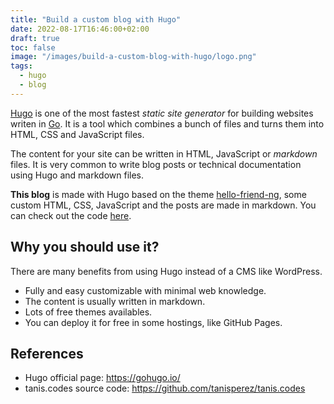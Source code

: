 ```yaml
---
title: "Build a custom blog with Hugo"
date: 2022-08-17T16:46:00+02:00
draft: true
toc: false
image: "/images/build-a-custom-blog-with-hugo/logo.png"
tags:
  - hugo
  - blog
---
```

[Hugo](https://gohugo.io/) is one of the most fastest *static site generator* for building websites writen in [Go](https://en.wikipedia.org/wiki/Go_(programming_language)). It is a tool which combines a bunch of files and turns them into HTML, CSS and JavaScript files.

The content for your site can be written in HTML, JavaScript or *markdown* files. It is very common to write blog posts or technical documentation using Hugo and markdown files.

**This blog** is made with Hugo based on the theme [hello-friend-ng](https://github.com/rhazdon/hugo-theme-hello-friend-ng), some custom HTML, CSS, JavaScript and the posts are made in markdown. You can check out the code [here](https://github.com/tanisperez/tanis.codes).

## Why you should use it?
There are many benefits from using Hugo instead of a CMS like WordPress.
* Fully and easy customizable with minimal web knowledge.
* The content is usually written in markdown.
* Lots of free themes availables.
* You can deploy it for free in some hostings, like GitHub Pages.

## References

* Hugo official page: https://gohugo.io/
* tanis.codes source code: https://github.com/tanisperez/tanis.codes
